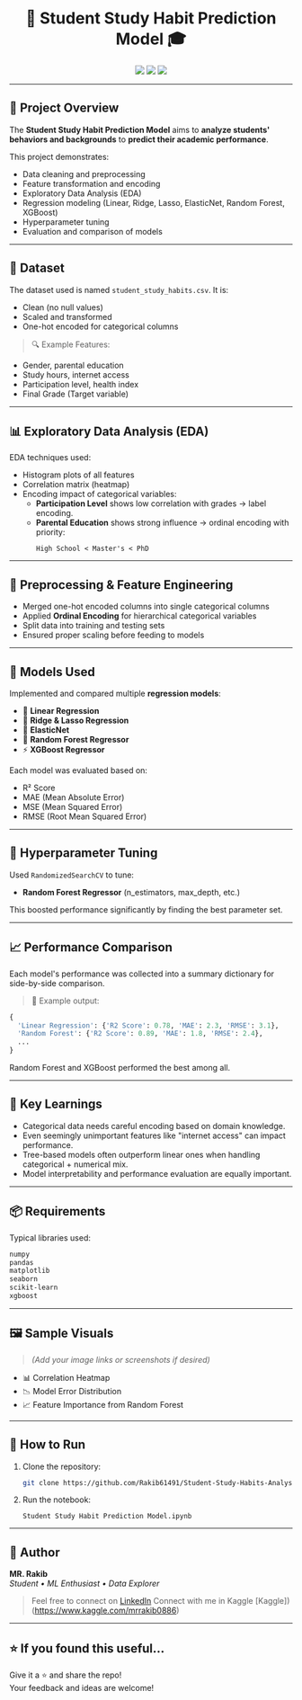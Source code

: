 <h1 align="center">📘 Student Study Habit Prediction Model 🎓</h1>

<p align="center">
  <img src="https://img.shields.io/badge/Python-3.9-blue.svg" />
  <img src="https://img.shields.io/badge/ML%20Techniques-Regression%2C%20EDA%2C%20Hyperparameter%20Tuning-orange.svg" />
  <img src="https://img.shields.io/badge/Status-Completed-brightgreen" />
</p>

---

## 🧠 Project Overview

The **Student Study Habit Prediction Model** aims to **analyze students' behaviors and backgrounds** to **predict their academic performance**.

This project demonstrates:
- Data cleaning and preprocessing
- Feature transformation and encoding
- Exploratory Data Analysis (EDA)
- Regression modeling (Linear, Ridge, Lasso, ElasticNet, Random Forest, XGBoost)
- Hyperparameter tuning
- Evaluation and comparison of models

---

## 📁 Dataset

The dataset used is named `student_study_habits.csv`. It is:
- Clean (no null values)
- Scaled and transformed
- One-hot encoded for categorical columns

> 🔍 Example Features:
- Gender, parental education
- Study hours, internet access
- Participation level, health index
- Final Grade (Target variable)

---

## 📊 Exploratory Data Analysis (EDA)

EDA techniques used:
- Histogram plots of all features
- Correlation matrix (heatmap)
- Encoding impact of categorical variables:
  - **Participation Level** shows low correlation with grades → label encoding.
  - **Parental Education** shows strong influence → ordinal encoding with priority:
    ```
    High School < Master's < PhD
    ```

---

## 🧪 Preprocessing & Feature Engineering

- Merged one-hot encoded columns into single categorical columns
- Applied **Ordinal Encoding** for hierarchical categorical variables
- Split data into training and testing sets
- Ensured proper scaling before feeding to models

---

## 🤖 Models Used

Implemented and compared multiple **regression models**:
- 📐 **Linear Regression**
- 🧲 **Ridge & Lasso Regression**
- 🔀 **ElasticNet**
- 🌲 **Random Forest Regressor**
- ⚡ **XGBoost Regressor**

Each model was evaluated based on:
- R² Score
- MAE (Mean Absolute Error)
- MSE (Mean Squared Error)
- RMSE (Root Mean Squared Error)

---

## 🎯 Hyperparameter Tuning

Used `RandomizedSearchCV` to tune:
- **Random Forest Regressor** (n_estimators, max_depth, etc.)

This boosted performance significantly by finding the best parameter set.

---

## 📈 Performance Comparison

Each model's performance was collected into a summary dictionary for side-by-side comparison.

> 📌 Example output:
```python
{
  'Linear Regression': {'R2 Score': 0.78, 'MAE': 2.3, 'RMSE': 3.1},
  'Random Forest': {'R2 Score': 0.89, 'MAE': 1.8, 'RMSE': 2.4},
  ...
}
```

Random Forest and XGBoost performed the best among all.

---

## 📌 Key Learnings

- Categorical data needs careful encoding based on domain knowledge.
- Even seemingly unimportant features like "internet access" can impact performance.
- Tree-based models often outperform linear ones when handling categorical + numerical mix.
- Model interpretability and performance evaluation are equally important.

---

## 📦 Requirements

Typical libraries used:
```bash
numpy
pandas
matplotlib
seaborn
scikit-learn
xgboost
```

---

## 🖼️ Sample Visuals

> *(Add your image links or screenshots if desired)*

- 📊 Correlation Heatmap
- 📉 Model Error Distribution
- 📈 Feature Importance from Random Forest

---

## 🚀 How to Run

1. Clone the repository:
   ```bash
   git clone https://github.com/Rakib61491/Student-Study-Habits-Analysis-with-Machine-Learning.git

   ```

2. Run the notebook:
   ```
   Student Study Habit Prediction Model.ipynb
   ```

---

## 🙌 Author

**MR. Rakib**  
_Student • ML Enthusiast • Data Explorer_

> Feel free to connect on [LinkedIn](https://www.linkedin.com/in/mr--rakib/)
> Connect with me in Kaggle [Kaggle])(https://www.kaggle.com/mrrakib0886)
> 
---

## ⭐ If you found this useful...

Give it a ⭐ and share the repo!  
Your feedback and ideas are welcome!
